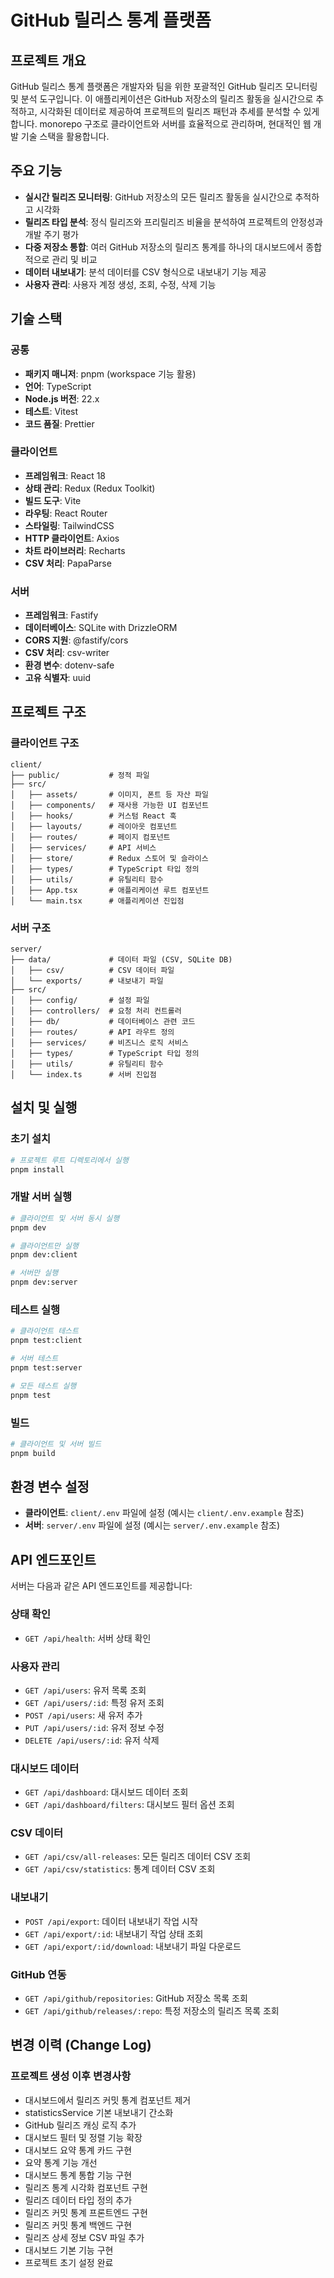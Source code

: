 # GitHub 릴리스 통계 플랫폼

## 프로젝트 개요

GitHub 릴리스 통계 플랫폼은 개발자와 팀을 위한 포괄적인 GitHub 릴리즈 모니터링 및 분석 도구입니다. 이 애플리케이션은 GitHub 저장소의 릴리즈 활동을 실시간으로 추적하고, 시각화된 데이터로 제공하여 프로젝트의 릴리즈 패턴과 추세를 분석할 수 있게 합니다. monorepo 구조로 클라이언트와 서버를 효율적으로 관리하며, 현대적인 웹 개발 기술 스택을 활용합니다.

## 주요 기능

- **실시간 릴리즈 모니터링**: GitHub 저장소의 모든 릴리즈 활동을 실시간으로 추적하고 시각화
- **릴리즈 타입 분석**: 정식 릴리즈와 프리릴리즈 비율을 분석하여 프로젝트의 안정성과 개발 주기 평가
- **다중 저장소 통합**: 여러 GitHub 저장소의 릴리즈 통계를 하나의 대시보드에서 종합적으로 관리 및 비교
- **데이터 내보내기**: 분석 데이터를 CSV 형식으로 내보내기 기능 제공
- **사용자 관리**: 사용자 계정 생성, 조회, 수정, 삭제 기능

## 기술 스택

### 공통

- **패키지 매니저**: pnpm (workspace 기능 활용)
- **언어**: TypeScript
- **Node.js 버전**: 22.x
- **테스트**: Vitest
- **코드 품질**: Prettier

### 클라이언트

- **프레임워크**: React 18
- **상태 관리**: Redux (Redux Toolkit)
- **빌드 도구**: Vite
- **라우팅**: React Router
- **스타일링**: TailwindCSS
- **HTTP 클라이언트**: Axios
- **차트 라이브러리**: Recharts
- **CSV 처리**: PapaParse

### 서버

- **프레임워크**: Fastify
- **데이터베이스**: SQLite with DrizzleORM
- **CORS 지원**: @fastify/cors
- **CSV 처리**: csv-writer
- **환경 변수**: dotenv-safe
- **고유 식별자**: uuid

## 프로젝트 구조

### 클라이언트 구조

```
client/
├── public/           # 정적 파일
├── src/
│   ├── assets/       # 이미지, 폰트 등 자산 파일
│   ├── components/   # 재사용 가능한 UI 컴포넌트
│   ├── hooks/        # 커스텀 React 훅
│   ├── layouts/      # 레이아웃 컴포넌트
│   ├── routes/       # 페이지 컴포넌트
│   ├── services/     # API 서비스
│   ├── store/        # Redux 스토어 및 슬라이스
│   ├── types/        # TypeScript 타입 정의
│   ├── utils/        # 유틸리티 함수
│   ├── App.tsx       # 애플리케이션 루트 컴포넌트
│   └── main.tsx      # 애플리케이션 진입점
```

### 서버 구조

```
server/
├── data/             # 데이터 파일 (CSV, SQLite DB)
│   ├── csv/          # CSV 데이터 파일
│   └── exports/      # 내보내기 파일
├── src/
│   ├── config/       # 설정 파일
│   ├── controllers/  # 요청 처리 컨트롤러
│   ├── db/           # 데이터베이스 관련 코드
│   ├── routes/       # API 라우트 정의
│   ├── services/     # 비즈니스 로직 서비스
│   ├── types/        # TypeScript 타입 정의
│   ├── utils/        # 유틸리티 함수
│   └── index.ts      # 서버 진입점
```

## 설치 및 실행

### 초기 설치

```bash
# 프로젝트 루트 디렉토리에서 실행
pnpm install
```

### 개발 서버 실행

```bash
# 클라이언트 및 서버 동시 실행
pnpm dev

# 클라이언트만 실행
pnpm dev:client

# 서버만 실행
pnpm dev:server
```

### 테스트 실행

```bash
# 클라이언트 테스트
pnpm test:client

# 서버 테스트
pnpm test:server

# 모든 테스트 실행
pnpm test
```

### 빌드

```bash
# 클라이언트 및 서버 빌드
pnpm build
```

## 환경 변수 설정

- **클라이언트**: `client/.env` 파일에 설정 (예시는 `client/.env.example` 참조)
- **서버**: `server/.env` 파일에 설정 (예시는 `server/.env.example` 참조)

## API 엔드포인트

서버는 다음과 같은 API 엔드포인트를 제공합니다:

### 상태 확인
- `GET /api/health`: 서버 상태 확인

### 사용자 관리
- `GET /api/users`: 유저 목록 조회
- `GET /api/users/:id`: 특정 유저 조회
- `POST /api/users`: 새 유저 추가
- `PUT /api/users/:id`: 유저 정보 수정
- `DELETE /api/users/:id`: 유저 삭제

### 대시보드 데이터
- `GET /api/dashboard`: 대시보드 데이터 조회
- `GET /api/dashboard/filters`: 대시보드 필터 옵션 조회

### CSV 데이터
- `GET /api/csv/all-releases`: 모든 릴리즈 데이터 CSV 조회
- `GET /api/csv/statistics`: 통계 데이터 CSV 조회

### 내보내기
- `POST /api/export`: 데이터 내보내기 작업 시작
- `GET /api/export/:id`: 내보내기 작업 상태 조회
- `GET /api/export/:id/download`: 내보내기 파일 다운로드

### GitHub 연동
- `GET /api/github/repositories`: GitHub 저장소 목록 조회
- `GET /api/github/releases/:repo`: 특정 저장소의 릴리즈 목록 조회

## 변경 이력 (Change Log)

### 프로젝트 생성 이후 변경사항
- 대시보드에서 릴리즈 커밋 통계 컴포넌트 제거
- statisticsService 기본 내보내기 간소화
- GitHub 릴리즈 캐싱 로직 추가
- 대시보드 필터 및 정렬 기능 확장
- 대시보드 요약 통계 카드 구현
- 요약 통계 기능 개선
- 대시보드 통계 통합 기능 구현
- 릴리즈 통계 시각화 컴포넌트 구현
- 릴리즈 데이터 타입 정의 추가
- 릴리즈 커밋 통계 프론트엔드 구현
- 릴리즈 커밋 통계 백엔드 구현
- 릴리즈 상세 정보 CSV 파일 추가
- 대시보드 기본 기능 구현
- 프로젝트 초기 설정 완료
